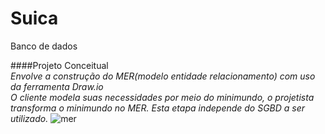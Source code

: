 # Suica
Banco de dados<br>

####Projeto Conceitual
<br>_Envolve a construção do MER(modelo entidade relacionamento) com uso da ferramenta Draw.io_<br>
  *O cliente modela suas necessidades por meio do minimundo, o projetista transforma o minimundo no MER. Esta etapa independe do SGBD a ser utilizado.*
  ![mer](https://github.com/kinhosz/Suica/blob/main/images/MER%20Banco%20de%20dados.png)
